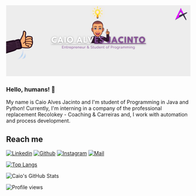 ![Welcome](/profile-readme-github.png?raw=true)

### Hello, humans! 👋

My name is Caio Alves Jacinto and I'm student of Programming in Java and Python! Currently, I'm interning in a company of the professional replacement Recolokey - Coaching & Carreiras and, I work with automation and process development.

## Reach me
[![Linkedin](https://img.shields.io/badge/-Caio%20Alves%20Jacinto-blue?style=flat-square&logo=linkedin&logoColor=white&link=https://www.linkedin.com/in/caioalvesjacinto/)](https://www.linkedin.com/in/caioalvesjacinto/)
[![Github](https://img.shields.io/github/followers/CaioAlvesJacinto?label=Follow%20Me%21&style=social)](https://github.com/CaioAlvesJacinto)
[![Instagram](https://img.shields.io/badge/-@caio.alves.17-red?style=flat-square&logo=instagram&logoColor=white&link=https://www.instagram.com/caio.alves.17/)](https://www.instagram.com/caio.alves.17/)
[![Mail](https://img.shields.io/badge/-caio.alves.1702@gmail.com-gray?style=flat-square&logo=gmail&logoColor=red&link=https://www.linkedin.com/in/caioalvesjacinto/)](mailto:caio.alves.1702@gmail.com)







[![Top Langs](https://github-readme-stats.vercel.app/api/top-langs/?username=CaioAlvesJacinto)](https://github.com/CaioAlvesJacinto/github-readme-stats)


![Caio's GitHub Stats](https://github-readme-stats.vercel.app/api?username=CaioAlvesJacinto&show_icons=true&theme=dracula)

![Profile views](https://gpvc.arturio.dev/CaioAlvesJacinto)

<!--
**CaioAlvesJacinto/CaioAlvesJacinto** is a ✨ _special_ ✨ repository because its `README.md` (this file) appears on your GitHub profile.

Here are some ideas to get you started:

- 🔭 I’m currently working on ...
- 🌱 I’m currently learning ...
- 👯 I’m looking to collaborate on ...
- 🤔 I’m looking for help with ...
- 💬 Ask me about ...
- 📫 How to reach me: ...
- 😄 Pronouns: ...
- ⚡ Fun fact: ...
-->
